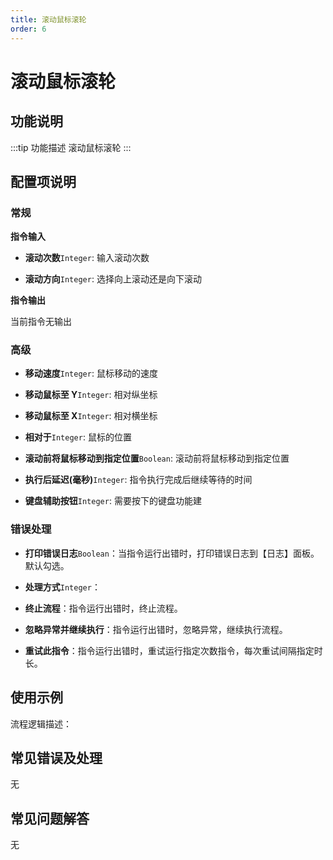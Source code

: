 ```yaml
---
title: 滚动鼠标滚轮
order: 6
---
```


# 滚动鼠标滚轮

## 功能说明

:::tip 功能描述
滚动鼠标滚轮
:::

## 配置项说明

### 常规

**指令输入**

- **滚动次数**`Integer`: 输入滚动次数

- **滚动方向**`Integer`: 选择向上滚动还是向下滚动


**指令输出**

当前指令无输出

### 高级

- **移动速度**`Integer`: 鼠标移动的速度

- **移动鼠标至 Y**`Integer`: 相对纵坐标

- **移动鼠标至 X**`Integer`: 相对横坐标

- **相对于**`Integer`: 鼠标的位置

- **滚动前将鼠标移动到指定位置**`Boolean`: 滚动前将鼠标移动到指定位置

- **执行后延迟(毫秒)**`Integer`: 指令执行完成后继续等待的时间

- **键盘辅助按钮**`Integer`: 需要按下的键盘功能建

### 错误处理

- **打印错误日志**`Boolean`：当指令运行出错时，打印错误日志到【日志】面板。默认勾选。

- **处理方式**`Integer`：

 - **终止流程**：指令运行出错时，终止流程。

 - **忽略异常并继续执行**：指令运行出错时，忽略异常，继续执行流程。

 - **重试此指令**：指令运行出错时，重试运行指定次数指令，每次重试间隔指定时长。

## 使用示例

流程逻辑描述：

## 常见错误及处理

无

## 常见问题解答

无


